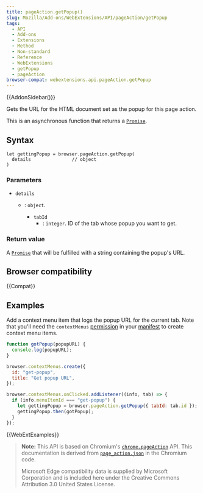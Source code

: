 ```yaml
---
title: pageAction.getPopup()
slug: Mozilla/Add-ons/WebExtensions/API/pageAction/getPopup
tags:
  - API
  - Add-ons
  - Extensions
  - Method
  - Non-standard
  - Reference
  - WebExtensions
  - getPopup
  - pageAction
browser-compat: webextensions.api.pageAction.getPopup
---
```


{{AddonSidebar()}}

Gets the URL for the HTML document set as the popup for this page action.

This is an asynchronous function that returns a [`Promise`](/en-US/docs/Web/JavaScript/Reference/Global_Objects/Promise).

## Syntax

```js-nolint
let gettingPopup = browser.pageAction.getPopup(
  details               // object
)
```

### Parameters

- `details`

  - : `object`.

    - `tabId`
      - : `integer`. ID of the tab whose popup you want to get.

### Return value

A [`Promise`](/en-US/docs/Web/JavaScript/Reference/Global_Objects/Promise) that will be fulfilled with a string containing the popup's URL.

## Browser compatibility

{{Compat}}

## Examples

Add a context menu item that logs the popup URL for the current tab. Note that you'll need the `contextMenus` [permission](/en-US/docs/Mozilla/Add-ons/WebExtensions/manifest.json/permissions) in your [manifest](/en-US/docs/Mozilla/Add-ons/WebExtensions/manifest.json) to create context menu items.

```js
function gotPopup(popupURL) {
  console.log(popupURL);
}

browser.contextMenus.create({
  id: "get-popup",
  title: "Get popup URL",
});

browser.contextMenus.onClicked.addListener((info, tab) => {
  if (info.menuItemId === "get-popup") {
    let gettingPopup = browser.pageAction.getPopup({ tabId: tab.id });
    gettingPopup.then(gotPopup);
  }
});
```

{{WebExtExamples}}

> **Note:** This API is based on Chromium's [`chrome.pageAction`](https://developer.chrome.com/docs/extensions/reference/pageAction/#method-getPopup) API. This documentation is derived from [`page_action.json`](https://chromium.googlesource.com/chromium/src/+/master/chrome/common/extensions/api/page_action.json) in the Chromium code.
>
> Microsoft Edge compatibility data is supplied by Microsoft Corporation and is included here under the Creative Commons Attribution 3.0 United States License.

<!--
// Copyright 2015 The Chromium Authors. All rights reserved.
//
// Redistribution and use in source and binary forms, with or without
// modification, are permitted provided that the following conditions are
// met:
//
//    * Redistributions of source code must retain the above copyright
// notice, this list of conditions and the following disclaimer.
//    * Redistributions in binary form must reproduce the above
// copyright notice, this list of conditions and the following disclaimer
// in the documentation and/or other materials provided with the
// distribution.
//    * Neither the name of Google Inc. nor the names of its
// contributors may be used to endorse or promote products derived from
// this software without specific prior written permission.
//
// THIS SOFTWARE IS PROVIDED BY THE COPYRIGHT HOLDERS AND CONTRIBUTORS
// "AS IS" AND ANY EXPRESS OR IMPLIED WARRANTIES, INCLUDING, BUT NOT
// LIMITED TO, THE IMPLIED WARRANTIES OF MERCHANTABILITY AND FITNESS FOR
// A PARTICULAR PURPOSE ARE DISCLAIMED. IN NO EVENT SHALL THE COPYRIGHT
// OWNER OR CONTRIBUTORS BE LIABLE FOR ANY DIRECT, INDIRECT, INCIDENTAL,
// SPECIAL, EXEMPLARY, OR CONSEQUENTIAL DAMAGES (INCLUDING, BUT NOT
// LIMITED TO, PROCUREMENT OF SUBSTITUTE GOODS OR SERVICES; LOSS OF USE,
// DATA, OR PROFITS; OR BUSINESS INTERRUPTION) HOWEVER CAUSED AND ON ANY
// THEORY OF LIABILITY, WHETHER IN CONTRACT, STRICT LIABILITY, OR TORT
// (INCLUDING NEGLIGENCE OR OTHERWISE) ARISING IN ANY WAY OUT OF THE USE
// OF THIS SOFTWARE, EVEN IF ADVISED OF THE POSSIBILITY OF SUCH DAMAGE.
-->
